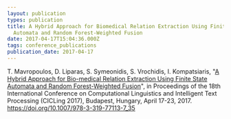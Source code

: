 ```yaml
---
layout: publication
types: publication
title: A Hybrid Approach for Biomedical Relation Extraction Using Finite State
  Automata and Random Forest-Weighted Fusion
date: 2017-04-17T15:04:36.000Z
tags: conference_publications
publication_date: 2017-04-17
---
```

T. Mavropoulos, D. Liparas, S. Symeonidis, S. Vrochidis, I. Kompatsiaris, "[A Hybrid Approach for Bio-medical Relation Extraction Using Finite State Automata and Random Forest-Weighted Fusion](https://www.researchgate.net/publication/316646436_A_Hybrid_Approach_for_Biomedical_Relation_Extraction_Using_Finite_State_Automata_and_Random_Forest-Weighted_Fusion)", in Proceedings of the 18th International Conference on Computational Linguistics and Intelligent Text Processing (CICLing 2017), Budapest, Hungary, April 17-23, 2017. <https://doi.org/10.1007/978-3-319-77113-7_35>